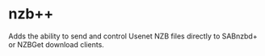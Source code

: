 nzb++
======

Adds the ability to send and control Usenet NZB files directly to SABnzbd+ or NZBGet download clients.
